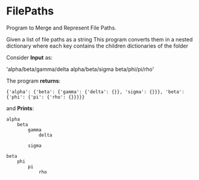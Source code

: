 # FilePaths
Program to Merge and Represent File Paths.

Given a list of file paths as a string This program converts them in a nested dictionary where each key contains the children dictionaries of the folder

Consider **Input** as:

  'alpha/beta/gamma/delta alpha/beta/sigma beta/phi/pi/rho'
  
  The program **returns**:
  
    {'alpha': {'beta': {'gamma': {'delta': {}}, 'sigma': {}}}, 'beta': {'phi': {'pi': {'rho': {}}}}}
    
  and **Prints**:
  
    alpha
        beta
            gamma
                delta

            sigma
            
    beta
        phi
            pi
                rho

      
